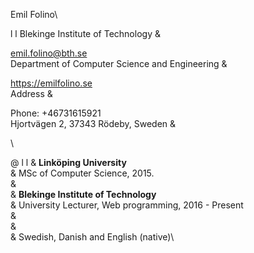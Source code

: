 Emil Folino\

<span>l l</span> Blekinge Institute of Technology &

<emil.folino@bth.se>\
Department of Computer Science and Engineering &

<https://emilfolino.se>\
Address &

Phone: +46731615921\
Hjortvägen 2, 37343 Rödeby, Sweden &

\

<span>@ l l</span> & **Linköping University**\
& MSc of Computer Science, 2015.\
&\
 & **Blekinge Institute of Technology**\
& University Lecturer, Web programming, 2016 - Present\
&\
&\
 & Swedish, Danish and English (native)\
